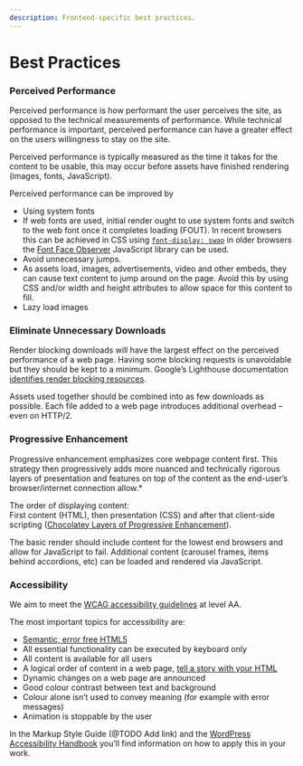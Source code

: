 ```yaml
---
description: Frontend-specific best practices.
---
```


# Best Practices

### Perceived Performance <a id="perceived-performance"></a>

Perceived performance is how performant the user perceives the site, as opposed to the technical measurements of performance. While technical performance is important, perceived performance can have a greater effect on the users willingness to stay on the site.

Perceived performance is typically measured as the time it takes for the content to be usable, this may occur before assets have finished rendering \(images, fonts, JavaScript\).

Perceived performance can be improved by

* Using system fonts
* If web fonts are used, initial render ought to use system fonts and switch to the web font once it completes loading \(FOUT\). In recent browsers this can be achieved in CSS using [`font-display: swap`](https://developer.mozilla.org/en-US/docs/Web/CSS/@font-face/font-display) in older browsers the [Font Face Observer](https://fontfaceobserver.com/) JavaScript library can be used.
* Avoid unnecessary jumps.
* As assets load, images, advertisements, video and other embeds, they can cause text content to jump around on the page. Avoid this by using CSS and/or width and height attributes to allow space for this content to fill.
* Lazy load images

### Eliminate Unnecessary Downloads <a id="eliminate-unnecessary-downloads"></a>

Render blocking downloads will have the largest effect on the perceived performance of a web page. Having some blocking requests is unavoidable but they should be kept to a minimum. Google’s Lighthouse documentation [identifies render blocking resources](https://developers.google.com/web/tools/lighthouse/audits/blocking-resources#more-info).

Assets used together should be combined into as few downloads as possible. Each file added to a web page introduces additional overhead – even on HTTP/2.

### Progressive Enhancement <a id="progressive-enhancement"></a>

Progressive enhancement emphasizes core webpage content first. This strategy then progressively adds more nuanced and technically rigorous layers of presentation and features on top of the content as the end-user’s browser/internet connection allow.\*

The order of displaying content:  
First content \(HTML\), then presentation \(CSS\) and after that client-side scripting \([Chocolatey Layers of Progressive Enhancement](https://alistapart.com/article/understandingprogressiveenhancement)\).

The basic render should include content for the lowest end browsers and allow for JavaScript to fail. Additional content \(carousel frames, items behind accordions, etc\) can be loaded and rendered via JavaScript.

### Accessibility <a id="accessibility"></a>

We aim to meet the [WCAG accessibility guidelines](https://webaim.org/standards/wcag/checklist) at level AA.

The most important topics for accessibility are:

* [Semantic, error free HTML5](https://make.wordpress.org/accessibility/handbook/best-practices/markup/semantic-html/)
* All essential functionality can be executed by keyboard only
* All content is available for all users
* A logical order of content in a web page, [tell a story with your HTML](https://rianrietveld.com/2014/11/14/storytelling-html-practical-accessibility/)
* Dynamic changes on a web page are announced
* Good colour contrast between text and background
* Colour alone isn’t used to convey meaning \(for example with error messages\)
* Animation is stoppable by the user

In the Markup Style Guide \(@TODO Add link\) and the [WordPress Accessibility Handbook](https://make.wordpress.org/accessibility/handbook/best-practices/) you’ll find information on how to apply this in your work.


